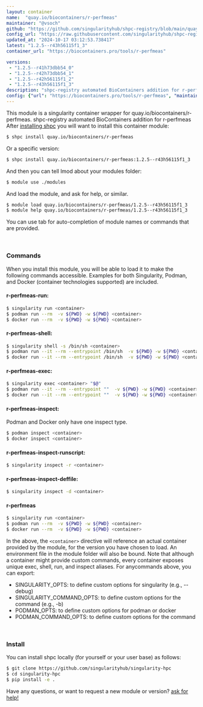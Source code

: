 ```yaml
---
layout: container
name:  "quay.io/biocontainers/r-perfmeas"
maintainer: "@vsoch"
github: "https://github.com/singularityhub/shpc-registry/blob/main/quay.io/biocontainers/r-perfmeas/container.yaml"
config_url: "https://raw.githubusercontent.com/singularityhub/shpc-registry/main/quay.io/biocontainers/r-perfmeas/container.yaml"
updated_at: "2024-10-17 03:12:53.738417"
latest: "1.2.5--r43h56115f1_3"
container_url: "https://biocontainers.pro/tools/r-perfmeas"

versions:
 - "1.2.5--r41h73dbb54_0"
 - "1.2.5--r42h73dbb54_1"
 - "1.2.5--r42h56115f1_2"
 - "1.2.5--r43h56115f1_3"
description: "shpc-registry automated BioContainers addition for r-perfmeas"
config: {"url": "https://biocontainers.pro/tools/r-perfmeas", "maintainer": "@vsoch", "description": "shpc-registry automated BioContainers addition for r-perfmeas", "latest": {"1.2.5--r43h56115f1_3": "sha256:2469b97f2a4e8541c566dd5b793e329f8e995fe0f18927765b03f71a487cd2f6"}, "tags": {"1.2.5--r41h73dbb54_0": "sha256:9601f5a971ebdf413b8bcb2b3d8c8d06b083fe847e7e2702287ea3d31af7d922", "1.2.5--r42h73dbb54_1": "sha256:459b4cd99f1173443ff77bb0548508617bf96bf3547d1c6f052b10176ad6aca7", "1.2.5--r42h56115f1_2": "sha256:ec164b341a9276976d494c4db724994c318731b8c316d85b6725a76407de23c4", "1.2.5--r43h56115f1_3": "sha256:2469b97f2a4e8541c566dd5b793e329f8e995fe0f18927765b03f71a487cd2f6"}, "docker": "quay.io/biocontainers/r-perfmeas"}
---
```


This module is a singularity container wrapper for quay.io/biocontainers/r-perfmeas.
shpc-registry automated BioContainers addition for r-perfmeas
After [installing shpc](#install) you will want to install this container module:


```bash
$ shpc install quay.io/biocontainers/r-perfmeas
```

Or a specific version:

```bash
$ shpc install quay.io/biocontainers/r-perfmeas:1.2.5--r43h56115f1_3
```

And then you can tell lmod about your modules folder:

```bash
$ module use ./modules
```

And load the module, and ask for help, or similar.

```bash
$ module load quay.io/biocontainers/r-perfmeas/1.2.5--r43h56115f1_3
$ module help quay.io/biocontainers/r-perfmeas/1.2.5--r43h56115f1_3
```

You can use tab for auto-completion of module names or commands that are provided.

<br>

### Commands

When you install this module, you will be able to load it to make the following commands accessible.
Examples for both Singularity, Podman, and Docker (container technologies supported) are included.

#### r-perfmeas-run:

```bash
$ singularity run <container>
$ podman run --rm  -v ${PWD} -w ${PWD} <container>
$ docker run --rm  -v ${PWD} -w ${PWD} <container>
```

#### r-perfmeas-shell:

```bash
$ singularity shell -s /bin/sh <container>
$ podman run --it --rm --entrypoint /bin/sh  -v ${PWD} -w ${PWD} <container>
$ docker run --it --rm --entrypoint /bin/sh  -v ${PWD} -w ${PWD} <container>
```

#### r-perfmeas-exec:

```bash
$ singularity exec <container> "$@"
$ podman run --it --rm --entrypoint ""  -v ${PWD} -w ${PWD} <container> "$@"
$ docker run --it --rm --entrypoint ""  -v ${PWD} -w ${PWD} <container> "$@"
```

#### r-perfmeas-inspect:

Podman and Docker only have one inspect type.

```bash
$ podman inspect <container>
$ docker inspect <container>
```

#### r-perfmeas-inspect-runscript:

```bash
$ singularity inspect -r <container>
```

#### r-perfmeas-inspect-deffile:

```bash
$ singularity inspect -d <container>
```



#### r-perfmeas

```bash
$ singularity run <container>
$ podman run --rm  -v ${PWD} -w ${PWD} <container>
$ docker run --rm  -v ${PWD} -w ${PWD} <container>
```


In the above, the `<container>` directive will reference an actual container provided
by the module, for the version you have chosen to load. An environment file in the
module folder will also be bound. Note that although a container
might provide custom commands, every container exposes unique exec, shell, run, and
inspect aliases. For anycommands above, you can export:

 - SINGULARITY_OPTS: to define custom options for singularity (e.g., --debug)
 - SINGULARITY_COMMAND_OPTS: to define custom options for the command (e.g., -b)
 - PODMAN_OPTS: to define custom options for podman or docker
 - PODMAN_COMMAND_OPTS: to define custom options for the command

<br>

### Install

You can install shpc locally (for yourself or your user base) as follows:

```bash
$ git clone https://github.com/singularityhub/singularity-hpc
$ cd singularity-hpc
$ pip install -e .
```

Have any questions, or want to request a new module or version? [ask for help!](https://github.com/singularityhub/singularity-hpc/issues)